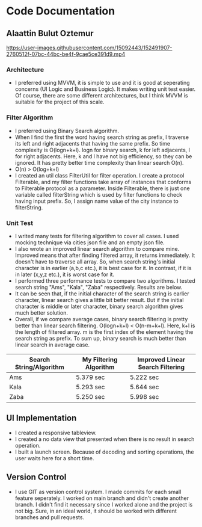 # Code Documentation
## Alaattin Bulut Oztemur



https://user-images.githubusercontent.com/15092443/152491907-2760512f-07bc-44bc-be4f-9cae5ce391d9.mp4



### Architecture

- I preferred using MVVM, it is simple to use and it is good at seperating concerns (UI Logic and Business Logic). It makes writing unit test easier. Of course, there are some different architectures, but I think MVVM is suitable for the project of this scale.

### Filter Algorithm

- I preferred using Binary Search algorithm.
- When I find the first the word having search string as prefix, I traverse its left and right adjacents that having the same prefix. So time complexity is O(logn+k+l). logn for binary search, k for left adjacents, l for right adjacents. Here, k and l have not big efficiency, so they can be ignored. It has pretty better time complexity than linear search O(n). 
- O(n) > O(log+k+l)
- I created an util class FilterUtil for filter operation. I create a protocol Filterable, and my filter functions take array of instances that conforms to Filterable protocol as a parameter. Inside Filterable, there is just one variable called filterString which is used by filter functions to check having input prefix. So, I assign name value of the city instance to filterString.

### Unit Test

- I writed many tests for filtering algorithm to cover all cases. I used mocking technique via cities json file and an empty json file. 
- I also wrote an improved linear search algorithm to compare mine. Improved means that after finding filtered array, it returns immediately. It doesn't have to traverse all array. So, when search string's initial character is in earlier (a,b,c etc.), it is best case for it. In contrast, if it is in later (x,y,z etc.), it is worst case for it.
- I performed three performance tests to compare two algorithms. I tested search string "Ams", "Kala", "Zaba" respectively. Results are below. 
- It can be seen that, if the initial character of the search string is earlier character, linear search gives a little bit better result. But if the initial character is middle or later character, binary search algorithm gives much better solution. 
- Overall, if we compare average cases, binary search filtering is pretty better than linear search filtering. O(logn+k+l) < O(n-m+k+l). Here, k+l is the length of filtered array. m is the first index of the element having the search string as prefix. To sum up, binary search is much better than linear search in average case.

| Search String/Algorithm | My Filtering Algorithm  | Improved Linear Search Filtering  |
| ------- | --- | --- |
| Ams  | 5.379 sec | 5.222 sec | 
| Kala | 5.293 sec | 5.644 sec | 
| Zaba | 5.250 sec | 5.998 sec |

## UI Implementation
- I created a responsive tableview.
- I created a no data view that presented when there is no result in search operation.
- I built a launch screen. Because of decoding and sorting operations, the user waits here for a short time.

## Version Control
- I use GIT as version control system. I made commits for each small feature seperately. I worked on main branch and didn't create another branch. I didn't find it necessary since I worked alone and the project is not big. Sure, in an ideal world, it should be worked with different branches and pull requests.
